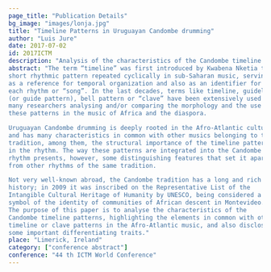 ```yaml
---
page_title: "Publication Details"
bg_image: "images/lonja.jpg" 
title: "Timeline Patterns in Uruguayan Candombe drumming"  
author: "Luis Jure"  
date: 2017-07-02  
id: 2017ICTM
description: "Analysis of the characteristics of the Candombe timeline patterns, highlighting the elements in common with other timeline or clave patterns in the Afro-Atlantic music, and also disclosing some important differentiating traits."  
abstract: "The term “timeline” was first introduced by Kwabena Nketia to refer to a
short rhythmic pattern repeated cyclically in sub-Saharan music, serving
as a reference for temporal organization and also as an identifier for
each rhythm or “song”. In the last decades, terms like timeline, guideline
(or guide pattern), bell pattern or “clave” have been extensively used by
many researchers analysing and/or comparing the morphology and the use of
these patterns in the music of Africa and the diaspora.

Uruguayan Candombe drumming is deeply rooted in the Afro-Atlantic culture,
and has many characteristics in common with other musics belonging to this
tradition, among them, the structural importance of the timeline patterns
in the rhythm. The way these patterns are integrated into the Candombe
rhythm presents, however, some distinguishing features that set it apart
from other rhythms of the same tradition.

Not very well-known abroad, the Candombe tradition has a long and rich
history; in 2009 it was inscribed on the Representative List of the
Intangible Cultural Heritage of Humanity by UNESCO, being considered a
symbol of the identity of communities of African descent in Montevideo.
The purpose of this paper is to analyse the characteristics of the
Candombe timeline patterns, highlighting the elements in common with other
timeline or clave patterns in the Afro-Atlantic music, and also disclosing
some important differentiating traits."  
place: "Limerick, Ireland"  
category: ["conference abstract"]
conference: "44 th ICTM World Conference"  
---
```

